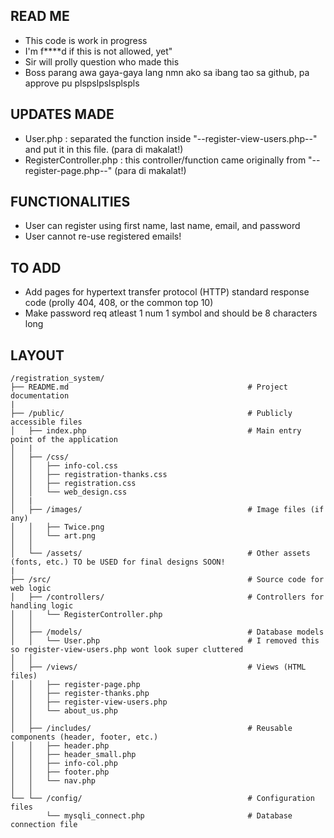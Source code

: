 ## READ ME
  - This code is work in progress
  - I'm f****d if this is not allowed, yet"
  - Sir will prolly question who made this
  - Boss parang awa gaya-gaya lang nmn ako sa ibang tao sa github, pa approve pu plspslpslsplspls


## UPDATES MADE
  - User.php : separated the function inside "--register-view-users.php--" and put it in this file. (para di makalat!)
  - RegisterController.php : this controller/function came originally from "--register-page.php--" (para di makalat!)


## FUNCTIONALITIES
  - User can register using first name, last name, email, and password
  - User cannot re-use registered emails!


## TO ADD
  - Add pages for  hypertext transfer protocol (HTTP) standard response code (prolly 404, 408, or the common top 10)
  - Make password req atleast 1 num 1 symbol and should be 8 characters long


## LAYOUT
```
/registration_system/
├── README.md                                        # Project documentation
|
├── /public/                                         # Publicly accessible files
│   ├── index.php                                    # Main entry point of the application
│   |
│   ├── /css/               
│   │   ├── info-col.css
│   │   ├── registration-thanks.css
│   │   ├── registration.css
│   │   └── web_design.css
│   |
│   ├── /images/                                     # Image files (if any)
│   │   ├── Twice.png
│   │   └── art.png
│   │
│   └── /assets/                                     # Other assets (fonts, etc.) TO be USED for final designs SOON!
|
├── /src/                                            # Source code for web logic
│   ├── /controllers/                                # Controllers for handling logic 
│   │   └── RegisterController.php
│   │
│   ├── /models/                                     # Database models
│   │   └── User.php                                 # I removed this so register-view-users.php wont look super cluttered
│   │
│   ├── /views/                                      # Views (HTML files)
│   │   ├── register-page.php
│   │   ├── register-thanks.php
│   │   ├── register-view-users.php
│   │   └── about_us.php
│   │
│   ├── /includes/                                   # Reusable components (header, footer, etc.)
│   │   ├── header.php
│   │   ├── header_small.php
│   │   ├── info-col.php
│   │   ├── footer.php
│   │   └── nav.php
│   │
└── └── /config/                                     # Configuration files
        └── mysqli_connect.php                       # Database connection file
```
